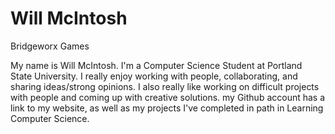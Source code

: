 # Will McIntosh
Bridgeworx Games

My name is Will McIntosh. I'm a Computer Science Student at Portland State University.
I really enjoy working with people, collaborating, and sharing ideas/strong opinions.
I also really like working on difficult projects with people and coming up with creative solutions.
my Github account has a link to my website, as well as my projects I've completed in path in Learning Computer Science.
